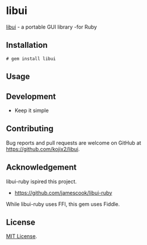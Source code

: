 # libui

[libui](https://github.com/andlabs/libui) - a portable GUI library -for Ruby

## Installation

```
# gem install libui
```

## Usage

## Development

* Keep it simple

## Contributing

Bug reports and pull requests are welcome on GitHub at https://github.com/kojix2/libui.

## Acknowledgement

libui-ruby ispired this project.
* https://github.com/jamescook/libui-ruby

While libui-ruby uses FFI, this gem uses Fiddle.

## License

[MIT License](https://opensource.org/licenses/MIT).
